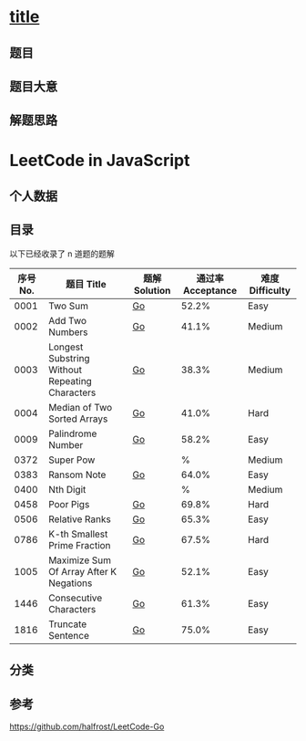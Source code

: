 # [title](https://url.com)

## 题目

## 题目大意

## 解题思路

# LeetCode in JavaScript

## 个人数据

## 目录

以下已经收录了 n 道题的题解

<table>
  <thead>
    <th>序号 No.</th>
    <th>题目 Title</th>
    <th>题解 Solution</th>
    <th>通过率 Acceptance</th>
    <th>难度 Difficulty</th>
  </thead>
  <tbody>
    <tr>
      <td>0001</td>
      <td>Two Sum</td>
      <td><a href="./0001.Two-Sum">Go</a></td>
      <td>52.2%</td>
      <td>Easy</td>
    </tr>
    <tr>
      <td>0002</td>
      <td>Add Two Numbers</td>
      <td><a href="./0002.Add-Two-Numbers">Go</a></td>
      <td>41.1%</td>
      <td>Medium</td>
    </tr>
    <tr>
      <td>0003</td>
      <td>Longest Substring Without Repeating Characters</td>
      <td><a href="./0003.Longest-Substring-Without-Repeating-Characters">Go</a></td>
      <td>38.3%</td>
      <td>Medium</td>
    </tr>
    <tr>
      <td>0004</td>
      <td>Median of Two Sorted Arrays</td>
      <td><a href="./0004.Median-of-Two-Sorted-Arrays">Go</a></td>
      <td>41.0%</td>
      <td>Hard</td>
    </tr>
    <tr>
      <td>0009</td>
      <td>Palindrome Number</td>
      <td><a href="./0009.Palindrome-Number">Go</a></td>
      <td>58.2%</td>
      <td>Easy</td>
    </tr>
    <tr>
      <td>0372</td>
      <td>Super Pow</td>
      <td><a href="#"></a></td>
      <td>%</td>
      <td>Medium</td>
    </tr>
    <tr>
      <td>0383</td>
      <td>Ransom Note</td>
      <td><a href="./0383.Ransom-Note">Go</a></td>
      <td>64.0%</td>
      <td>Easy</td>
    </tr>
    <tr>
      <td>0400</td>
      <td>Nth Digit</td>
      <td><a href="#"></a></td>
      <td>%</td>
      <td>Medium</td>
    </tr>
    <tr>
      <td>0458</td>
      <td>Poor Pigs</td>
      <td><a href="./0458.Poor-Pigs">Go</a></td>
      <td>69.8%</td>
      <td>Hard</td>
    </tr>
    <tr>
      <td>0506</td>
      <td>Relative Ranks</td>
      <td><a href="./0506.Relative-Ranks">Go</a></td>
      <td>65.3%</td>
      <td>Easy</td>
    </tr>
    <tr>
      <td>0786</td>
      <td>K-th Smallest Prime Fraction</td>
      <td><a href="./0786.K-th-Smallest-Prime-Fraction">Go</a></td>
      <td>67.5%</td>
      <td>Hard</td>
    </tr>
    <tr>
      <td>1005</td>
      <td>Maximize Sum Of Array After K Negations</td>
      <td><a href="./1005.Maximize-Sum-Of-Array-After-K-Negations">Go</a></td>
      <td>52.1%</td>
      <td>Easy</td>
    </tr>
    <tr>
      <td>1446</td>
      <td>Consecutive Characters</td>
      <td><a href="./1446.Consecutive-Characters">Go</a></td>
      <td>61.3%</td>
      <td>Easy</td>
    </tr>
    <tr>
      <td>1816</td>
      <td>Truncate Sentence</td>
      <td><a href="./1816.Truncate-Sentence">Go</a></td>
      <td>75.0%</td>
      <td>Easy</td>
    </tr>
  </tbody>
</table>

## 分类

## 参考

https://github.com/halfrost/LeetCode-Go
